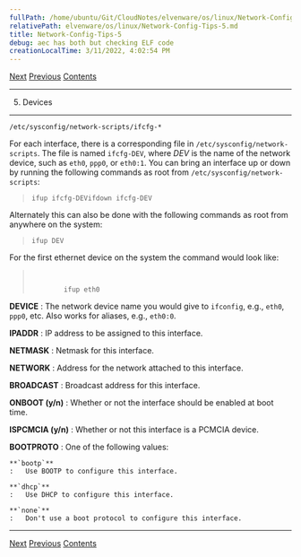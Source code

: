 ```yaml
---
fullPath: /home/ubuntu/Git/CloudNotes/elvenware/os/linux/Network-Config-Tips-5.md
relativePath: elvenware/os/linux/Network-Config-Tips-5.md
title: Network-Config-Tips-5
debug: aec has both but checking ELF code
creationLocalTime: 3/11/2022, 4:02:54 PM
---
```


<!-- toc -->
<!-- tocstop -->

[Next](Network-Config-Tips-6.html)
[Previous](Network-Config-Tips-4.html)
[Contents](Network-Config-Tips.html#toc5)

* * * * *

5. Devices
----------

`/etc/sysconfig/network-scripts/ifcfg-*`

For each interface, there is a corresponding file in
`/etc/sysconfig/network-scripts`. The file is named `ifcfg-DEV`, where
*DEV* is the name of the network device, such as `eth0`, `ppp0`, or
`eth0:1`. You can bring an interface up or down by running the following
commands as root from `/etc/sysconfig/network-scripts`:

> `ifup ifcfg-DEVifdown ifcfg-DEV `

Alternately this can also be done with the following commands as root
from anywhere on the system:

> `ifup DEV `

For the first ethernet device on the system the command would look like:

> `     `
>
>             ifup eth0

**DEVICE**
:   The network device name you would give to `ifconfig`, e.g., `eth0`,
    `ppp0`, etc. Also works for aliases, e.g., `eth0:0`.

**IPADDR**
:   IP address to be assigned to this interface.

**NETMASK**
:   Netmask for this interface.

**NETWORK**
:   Address for the network attached to this interface.

**BROADCAST**
:   Broadcast address for this interface.

**ONBOOT (y/n)**
:   Whether or not the interface should be enabled at boot time.

**ISPCMCIA (y/n)**
:   Whether or not this interface is a PCMCIA device.

**BOOTPROTO**
:   One of the following values:

    **`bootp`**
    :   Use BOOTP to configure this interface.

    **`dhcp`**
    :   Use DHCP to configure this interface.

    **`none`**
    :   Don't use a boot protocol to configure this interface.

* * * * *

[Next](Network-Config-Tips-6.html)
[Previous](Network-Config-Tips-4.html)
[Contents](Network-Config-Tips.html#toc5)
